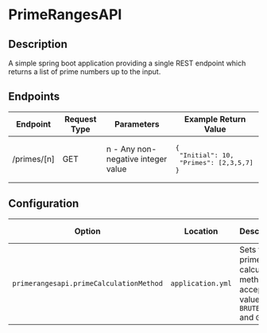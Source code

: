 # PrimeRangesAPI

## Description

A simple spring boot application providing a single REST
endpoint which returns a list of prime numbers up to the input.

## Endpoints

| Endpoint    | Request Type | Parameters                         | Example Return Value                                                   |
|-------------|--------------|------------------------------------|------------------------------------------------------------------------|
| /primes/[n] | GET          | n - Any non-negative integer value | <pre>{<br>&nbsp;"Initial": 10,<br>&nbsp;"Primes": [2,3,5,7]<br>}</pre> |

## Configuration

| Option                                  | Location          | Description                                                                      | Example Value |
|-----------------------------------------|-------------------|----------------------------------------------------------------------------------|---------------|
| `primerangesapi.primeCalculationMethod` | `application.yml` | Sets the prime calculation method, accepted values are `BRUTE_FORCE` and `GUAVA` | `GUAVA`       |
